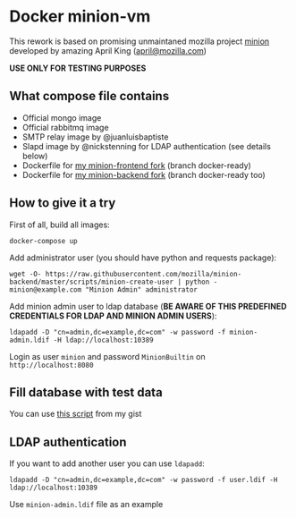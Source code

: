 # Docker minion-vm

This rework is based on promising unmaintaned mozilla project [minion](https://github.com/mozilla/minion) developed by amazing April King (april@mozilla.com)

**USE ONLY FOR TESTING PURPOSES**

What compose file contains
-----------------------------

- Official mongo image
- Official rabbitmq image
- SMTP relay image by @juanluisbaptiste
- Slapd image by @nickstenning for LDAP authentication (see details below)
- Dockerfile for [my minion-frontend fork](https://github.com/ilyaglow/minion-frontend/tree/docker-ready) (branch docker-ready)
- Dockerfile for [my minion-backend fork](https://github.com/ilyaglow/minion-backend/tree/docker-ready) (branch docker-ready too)

How to give it a try
--------------------

First of all, build all images:

```
docker-compose up
```

Add administrator user (you should have python and requests package):

```
wget -O- https://raw.githubusercontent.com/mozilla/minion-backend/master/scripts/minion-create-user | python - minion@example.com "Minion Admin" administrator
```

Add minion admin user to ldap database (**BE AWARE OF THIS PREDEFINED CREDENTIALS FOR LDAP AND MINION ADMIN USERS**):

```
ldapadd -D "cn=admin,dc=example,dc=com" -w password -f minion-admin.ldif -H ldap://localhost:10389
```

Login as user `minion` and password `MinionBuiltin` on `http://localhost:8080`

Fill database with test data
----------------------------

You can use [this script](https://gist.github.com/ilyaglow/b20be35fab7a32c51480f9d96d869ebb) from my gist

LDAP authentication
-------------------

If you want to add another user you can use `ldapadd`:

```
ldapadd -D "cn=admin,dc=example,dc=com" -w password -f user.ldif -H ldap://localhost:10389
```

Use `minion-admin.ldif` file as an example
